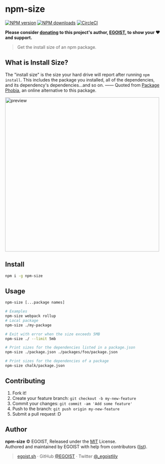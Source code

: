 # npm-size

[![NPM version](https://badgen.net/npm/v/npm-size)](https://npmjs.com/package/npm-size) [![NPM downloads](https://badgen.net/npm/dm/npm-size)](https://npmjs.com/package/npm-size) [![CircleCI](https://badgen.net/circleci/github/egoist/npm-size/master)](https://circleci.com/gh/egoist/npm-size/tree/master)

**Please consider [donating](https://www.patreon.com/egoist) to this project's author, [EGOIST](#author), to show your ❤️ and support.**

> Get the install size of an npm package.

## What is Install Size?

The "install size" is the size your hard drive will report after running `npm install`. This includes the package you installed, all of the dependencies, and its dependency's dependencies...and so on. —— Quoted from [Package Phobia](https://packagephobia.now.sh/), an online alternative to this package.

<img src="https://unpkg.com/@egoist/media/projects/npm-size/preview.svg" width="500" alt="preview">

## Install

```bash
npm i -g npm-size
```

## Usage

```bash
npm-size [...package names]

# Examples
npm-size webpack rollup
# Local package
npm-size ./my-package

# Exit with error when the size exceeds 5MB
npm-size ./ --limit 5mb

# Print sizes for the dependencies listed in a package.json
npm-size ./package.json ./packages/foo/package.json

# Print sizes for the dependencies of a package
npm-size chalk/package.json
```

## Contributing

1. Fork it!
2. Create your feature branch: `git checkout -b my-new-feature`
3. Commit your changes: `git commit -am 'Add some feature'`
4. Push to the branch: `git push origin my-new-feature`
5. Submit a pull request :D

## Author

**npm-size** © EGOIST, Released under the [MIT](./LICENSE) License.<br>
Authored and maintained by EGOIST with help from contributors ([list](https://github.com/egoist/npm-size/contributors)).

> [egoist.sh](https://egoist.sh) · GitHub [@EGOIST](https://github.com/egoist) · Twitter [@\_egoistlily](https://twitter.com/_egoistlily)
